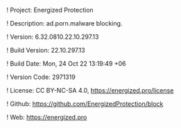 ! Project: Energized Protection

! Description: ad.porn.malware blocking.

! Version: 6.32.0810.22.10.297.13

! Build Version: 22.10.297.13

! Build Date: Mon, 24 Oct 22 13:19:49 +06

! Version Code: 2971319

! License: CC BY-NC-SA 4.0, https://energized.pro/license

! Github: https://github.com/EnergizedProtection/block

! Web: https://energized.pro
